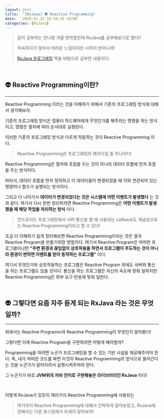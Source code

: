```yaml
---
layout: post
title:  "[RxJava] 👽 Reactive Programming"
date:   2020-01-22 18:34:10 +0700
categories: [RxJava]
---
```


> 같이 공부하는 언니랑 겨울 방학동안에 RxJava를 공부해보기로 했다!! 
>
> 익숙하지가 않아서 어려운 느낌이지만 시작이 반이니까!
>
> [RxJava 프로그래밍](https://www.aladin.co.kr/shop/wproduct.aspx?ItemId=116852658) 책을 바탕으로 공부한 내용이다.

<br>

## 👽 Reactive Programming이란?
---

Reactive Programming 이라는 것을 이해하기 위해서 기존의 프로그래밍 방식에 대해서 생각해보자.

기존의 프로그래밍 방식은 컴퓨터 하드웨어에게 무엇인가를 해주라는 명령을 하는 방식이고, 명령은 절차에 따라 순서대로 실행된다.

이러한 기존의 프로그래밍 방식과 다르게 작동하는 것이 Reactive Programming 이다. 

> Reactive Programming은 프로그래밍의 패러다임 중 하나이다!

Reactive Programming은 절차에 초점을 두는 것이 아니라 데이터 흐름에 먼저 초점을 두는 방식이다.

따라서, 데이터 흐름을 먼저 정의하고 이 데이터들이 변경되었을 때 이와 연관되어 있는 명령어나 함수가 실행되는 방식이다. 

그리고 더 나아가서 __데이터가 변경되었다는 것은 시스템에 어떤 이벤트가 발생했다__ 는 것과 같다. 여기서 다시 한번 정리하자면 Reactive Programming은 __어떤 이벤트가 발생했을 때 해당 작업을 처리하는 방식__ 이다.

> 안드로이드 프로그래밍에서 서버 통신을 할 때 사용되는 callback도 개념상으로는 Reactive Programming이라고 할 수 있다!

조금 더 이해하기 쉽게 정리해보면 Reactive Programming이라는 것은 결국 Reactive Program을 만들기위한 방법이다. 여기서 Reactive Program은 어떠한 프로그램이냐면 __"주변 환경과 끊임없이 상호작용을 하면서 프로그램이 주도하는 것이 아니라 환경이 변하면 이벤트를 받아 동작하는 프로그램"__ 이다. 

여기서 무엇인가와 상호작용하는 프로그램은 Reactive Program 외에도 서버와 통신을 하는 프로그램도 있을 것이다. 통신을 하는 프로그램은 자신의 속도에 맞춰 일하지만 Reactive Programming은 외부 요구 반응에 맞춰 일한다.

<br>

## 👽 그렇다면 요즘 자주 듣게 되는 RxJava 라는 것은 무엇일까?
---

위에서는 Reactive Programm과 Reactive Programming이 무엇인지 알아봤다!

그렇다면 이제 Reactive Program을 구현하려면 어떻게 해야할까? 

Programming을 하려면 누군가 프로그래밍을 할 수 있는 기반 시설을 제공해주어야 한다. 즉, 내가 어떠한 코드를 짜면 이것이 Reactive Programming의 방식으로 돌아간다는 것을 누군가가 알아차려서 실행시켜주어야 한다.

그 누군가가 바로 __JVM위의 자바 언어로 구현해놓은 라이브러리인 RxJava__ 이다!

<br>

이렇게 RxJava가 있듯이 여러가지 Reactive Programming에 사용되는 

> 여기까지 Reactive Programming에 대해서 간략하게 알아보았고, RxJava에 관해서는 다른 포스팅에서 자세히 알아보자!

<br>
